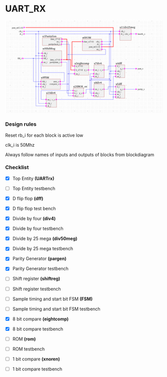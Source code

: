 # UART_RX
![Block diagram](/images/block.jpg)


### Design rules

Reset rb_i for each block is active low

clk_i is 50Mhz

Always follow names of inputs and outputs of blocks from blockdiagram

### Checklist

- [x] Top Entity **(UARTrx)** 

- [ ] Top Entity testbench

- [x] D flip flop **(dff)**

- [x] D flip flop test bench

- [x] Divide by four **(div4)**

- [x] Divide by four testbench

- [x] Divide by 25 mega **(div50meg)**

- [x] Divide by 25 mega testbench

- [x] Parity Generator **(pargen)**

- [x] Parity Generator testbench

- [ ] Shift register **(shiftreg)**

- [ ] Shift register testbench

- [ ] Sample timing and start bit FSM **(FSM)**

- [ ] Sample timing and start bit FSM testbench

- [x] 8 bit compare **(eightcomp)**

- [x] 8 bit compare testbench

- [ ] ROM **(rom)**

- [ ] ROM testbench

- [ ] 1 bit compare **(xnoren)**

- [ ] 1 bit compare testbench

